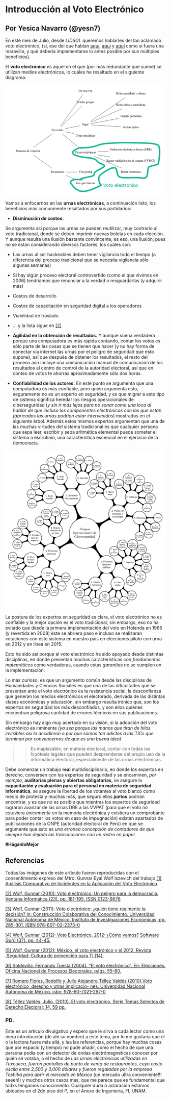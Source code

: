# Introducción al Voto Electrónico
## Por Yesica Navarro (@yesn7)
En este mes de Julio, desde *LIDSOL* queremos hablarles del tan aclamado voto electrónico, (sí, ese del que hablan [aquí](http://www.milenio.com/opinion/julian-german-molina-carrillo/sociedad-derechos-humanos/sistema-de-votacion-electronica-o-voto-electronico), [aquí](https://expansion.mx/tecnologia/2018/06/12/voto-electronico-en-mexico-se-puede-aplicar?internal_source=PLAYLIST) y [aquí](http://www.nacion321.com/elecciones/mexico-ya-ha-votado-en-urnas-electronicas-y-aqui-la-prueba) como si fuera una maravilla, y qué debería implementarse lo antes posible por sus múltiples beneficios).

El **voto electrónico** es áquel en el que (por más redundante que suene) se utilizan medios electrónicos, lo cuáles he resaltado en el siguiente diagrama:

![Principales esquemas de votación empleadas a lo largo de la historia](material/esquemas-votacion.png "Principales esquemas de votación empleadas a lo largo de la historia")

Vamos a enfocarnos en las **urnas electrónicas**, a continuación listo, los beneficios más comunmente resaltados por sus partidarios:
- **Disminución de costos.**

Se argumenta así porque las urnas se pueden reutilizar, muy contrario al voto tradicional, donde se deben imprimir nuevas boletas en cada elección. Y aunque resulta una ilusión bastante convincente, es eso, una ilusión, pues no se estan considerando diversos factores, los cuáles son:
  - Las urnas al ser hackeables deben tener vigilancia todo el tiempo (a diferencia del proceso tradicional que se necesita vigilancia sólo algunas semanas)
  - Si hay algún proceso electoral controvertido (como el que vivimos en 2006) tendríamos que renunciar a la verdad o resguardarlas (y adquirir más)
  - Costos de desarrollo
  - Costos de capacitación en seguridad digital a los operadores
  - Viabilidad de traslado
  - ... y la lista sigue en [[2]](http://ru.iiec.unam.mx/110/)


- **Agilidad en la obtención de resultados.**
Y aunque suena verdadera porque una computadora es más rápida contando, contar los votos es sólo parte de las cosas que se tienen que hacer (y no hay forma de conectar vía internet las urnas por el peligro de seguridad que esto supone), así que después de obtener los resultados, el resto del proceso aún incluye una comunicación manual de comunicación de los resultados al centro de control de la autoridad electoral, así que en conteo de votos te ahorras aproximadamente sólo dos horas.
- **Confiabilidad de los actores.** En este punto se argumenta que una computadora es más confiable, pero quién argumenta esto, seguramente no es un experto en seguridad, y es que migrar a este tipo de sistema significa heredar los riesgos operacionales de ciberseguridad (*y sin ir más lejos para no sonar como una loca al hablar de que incluso los componentes electrónicos con los que están fabricados las urnas podrían estar intervenidos*) mostrados en el siguiente árbol. Además estos mismos expertos argumentan que una de las muchas virtudes del sistema tradicional es que cualquier persona que sepa leer, escribir y sepa aritmética elemental puede someter el sistema a escrutinio, una característica escencial en el ejercicio de la democracia.  

![Árbol de taxonomia ROdC](material/arbol-taxonomia.png "Árbol de taxonomia ROdC")

La postura de los expertos en seguridad es clara, el voto electrónico no es confiable y la mejor opción es el voto tradicional, sin embargo, eso no ha evitado que desde la primera implementación del voto en Holanda en 1965 (y revertida en 2008) éste se abriera paso e incluso se realizaran votaciones con este sistema en  nuestro país en  elecciones piloto con urna en 2012 y en línea en 2015.

Esto ha sido así porque el voto electrónico ha sido apoyado desde distintas disciplinas, en donde presentan muchas características *con fundamentos matemáticos* como verdaderas, cuando estas *garantías* no se cumplen en la implementación.

Lo más curioso, es que un argumento común desde las disciplinas de Humanidades y Ciencias Sociales es que una de las dificultades que se presentan ante el voto electrónico es la resistencia social, la desconfianza que generan los medios electrónicos el electorado, derivada de las distintas clases económicas y educación, sin embargo resulta irónico que, son los expertos en seguridad los más desconfiados, y son ellos quiénes encuentran peligrosa cantidad de errores técnicos en sus publicaciones.

Sin embargo hay algo muy acertado en su visión, si la adopción del voto electrónico es inminente *(ya sea porque las manos que tiran de hilos invisibles así lo decidieron o por que somos tan adictos a las TICs que terminan por convencernos de que es una buena idea)*
>>Es inaplazable, en materia electoral, contar con todas las hipótesis legales que pueden desprenderse del propio uso de la informática electoral, especialmente
de las urnas electrónicas.

Debe comenzar un trabajo **real** multidisciplinario, en donde los expertos en derecho, conversen con los expertos de seguridad y se encaminen, *por ejemplo*, **auditorías plenas y abiertas obligatorias**, se asegure la **capacitación y evaluación para el personal en materia de seguridad informática**, se asegure la libertad de los votantes al voto blanco como medio de protesta y  muchas más, que seguro ellos **juntos** podrían encontrar, y es que no es posible que mientras los expertos de seguridad lograron avanzar de las urnas DRE a las VVPAT (para que el voto no estuviera *únicamente* en la memoria electrónica y existiera un comprobante para poder contar los votos en caso de impugnación) existan apartados de publicaciones de la ONPE (autoridad electoral de Perú)  en que se argumente que esto es *una erronea concepción de contadores de que siempre han dejado las transacciones con un rastro en papel*.

**#HáganloMejor**

## Referencias
Todas las imágenes de este artículo fueron reproducidas con el consentimiento expreso del Mtro. Gunnar Eyal Wolf Iszevich del trabajo [[1] Análisis Comparativo de Incidentes en la Aplicación del Voto Electrónico](http://ru.iiec.unam.mx/4097/).

[[2] Wolf, Gunnar (2010): Voto electrónico: Un peligro para la democracia. Ventana Informática (23). pp. 181-195. ISSN 0123-9678 ](http://ru.iiec.unam.mx/110/)

[[3] Wolf, Gunnar (2011): Voto electrónico: ¿quién tiene realmente la decisión? In: Construcción Colaborativa del Conocimiento. Universidad Nacional Autónoma de México. Instituto de Investigaciones Económicas, pp. 285-301. ISBN 978-607-02-2373-0 ](http://ru.iiec.unam.mx/2358/)

[[4] Wolf, Gunnar (2012): Voto Electrónico, 2012: ¿Cómo vamos? Software Gurú (37). pp. 44-45. ](http://ru.iiec.unam.mx/1812/)

[[5] Wolf, Gunnar (2012): México, el voto electrónico y el 2012. Revista .Seguridad: Cultura de prevención para TI (14). ](http://ru.iiec.unam.mx/1813/)

[[6] Soldevilla, Fernando Tuesta (2004). “El voto electrónico”. En: Elecciones. Oficina Nacional de Procesos Electorales, págs. 55-80.](https://www.web.onpe.gob.pe/modEducacion/Publicaciones/L-0026.pdf#page=51)

[[7] Romero Flores, Rodolfo y Julio Alejandro Téllez Valdés (2010).Voto electrónico, derecho y otras implicacio-
nes. Universidad Nacional Autónoma de México. isbn: 978-60-7021-297-0](https://archivos.juridicas.unam.mx/www/bjv/libros/6/2801/2.pdf)

[[8] Téllez Valdés, Julio. (2010). El voto electrónico. Serie Temas Selectos de Derecho Electoral; 14, 59 pp. ](http://www.te.gob.mx/documentacion/publicaciones/Temas_selectos/14_voto.pdf)

### PD.
Este es un artículo divulgativo y espero que le sirva a cada lector como una mera introducción (de ahí su nombre) a este tema, por lo me gustaría que el o la lectora fuera más allá, y lea las referencias, porque hay muchas cosas que por espacio (y tiempo) no pude añadir, como el hecho de que una persona podía con un detector de ondas electrómagneticas conocer por quién se votaba, o el hecho de *Las urnas electrónicas utilizadas en Tuxcueca, fueron pantallas
de punto de venta de restaurantes, cuyo costo oscila entre 2,500 y
3,000 dólares y fueron regaladas por la empresa Toshiba para abrir
el  mercado  en  México*  (un mercado ultra conveniente!!! seeeh!) y muchos otros casos más, que me parece que es fundamental que todxs tengamos conocimiento. Cualquier duda o aclaración estamos ubicados en el 2do piso del P, en el Anexo de Ingeniería, FI, UNAM.
